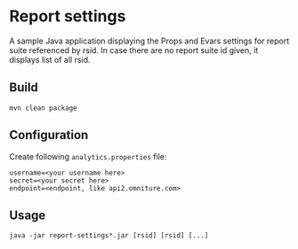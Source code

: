 # Report settings

A sample Java application displaying the Props and Evars settings for
report suite referenced by rsid. In case there are no report suite id
given, it displays list of all rsid.

## Build

    mvn clean package

## Configuration

Create following `analytics.properties` file:

    username=<your username here>
    secret=<your secret here>
    endpoint=<endpoint, like api2.omniture.com>

## Usage

    java -jar report-settings*.jar [rsid] [rsid] [...]
